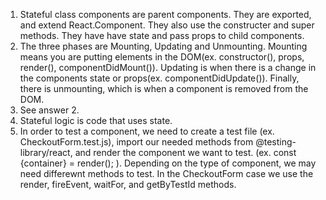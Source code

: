 1.  Stateful class components are parent components. They are exported, and extend React.Component. They also use the constructer and super methods. They have have state and pass props to child components.
2.  The three phases are Mounting, Updating and Unmounting. Mounting means you are putting elements in the DOM(ex. constructor(), props, render(), componentDidMount()). Updating is when there is a change in the components state or props(ex. componentDidUpdate()). Finally, there is unmounting, which is when a component is removed from the DOM.
3.  See answer 2.
4.  Stateful logic is code that uses state.
5.  In order to test a component, we need to create a test file (ex. CheckoutForm.test.js), import our needed methods from @testing-library/react, and render the component we want to test. (ex. const {container} = render(<CheckoutForm />); ). Depending on the type of component, we may need differewnt methods to test. In the CheckoutForm case we use the render, fireEvent, waitFor, and getByTestId methods.
